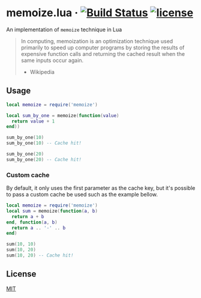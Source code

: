 # memoize.lua &middot; [![Build Status](https://travis-ci.org/EvandroLG/memoize.lua.svg?branch=master)](https://travis-ci.org/EvandroLG/memoize.lua) [![license](https://badgen.now.sh/badge/license/MIT)](./LICENSE)
An implementation of `memoize` technique in Lua

> In computing, memoization is an optimization technique used primarily to speed up computer programs by storing the results of expensive function calls and returning the cached result when the same inputs occur again.
> - Wikipedia

## Usage
```lua
local memoize = require('memoize')

local sum_by_one = memoize(function(value)
  return value + 1
end))

sum_by_one(10)
sum_by_one(10) -- Cache hit!

sum_by_one(20)
sum_by_one(20) -- Cache hit!
```

### Custom cache
By default, it only uses the first parameter as the cache key, but it's possible to pass a custom cache be used such as the example bellow.

```lua
local memoize = require('memoize')
local sum = memoize(function(a, b)
  return a + b
end, function(a, b)
  return a .. '-' .. b
end)

sum(10, 10)
sum(10, 20)
sum(10, 20) -- Cache hit!
```

## License
[MIT](./LICENSE)
